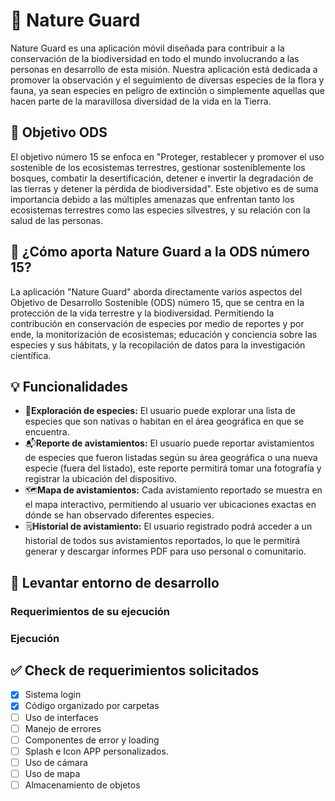 # 🌱 Nature Guard
Nature Guard es una aplicación móvil diseñada para contribuir a la conservación de la biodiversidad en todo el mundo involucrando a las personas en desarrollo de esta misión. Nuestra aplicación está dedicada a promover la observación y el seguimiento de diversas especies de la flora y fauna, ya sean especies en peligro de extinción o simplemente aquellas que hacen parte de la maravillosa diversidad de la vida en la Tierra.

## 🎯 Objetivo ODS
El objetivo número 15 se enfoca en "Proteger, restablecer y promover el uso sostenible de los ecosistemas terrestres, gestionar sosteniblemente los bosques, combatir la desertificación, detener e invertir la degradación de las tierras y detener la pérdida de biodiversidad". Este objetivo es de suma importancia debido a las múltiples amenazas que enfrentan tanto los ecosistemas terrestres como las especies silvestres, y su relación con la salud de las personas.

## 🤝 ¿Cómo aporta Nature Guard a la ODS número 15?
La aplicación "Nature Guard" aborda directamente varios aspectos del Objetivo de Desarrollo Sostenible (ODS) número 15, que se centra en la protección de la vida terrestre y la biodiversidad. Permitiendo la contribución en conservación de especies por medio de reportes y por ende, la monitorización de ecosistemas; educación y conciencia sobre las especies y sus hábitats, y la recopilación de datos para la investigación científica.

## 💡 Funcionalidades
+ 🔦**Exploración de especies:** El usuario puede explorar una lista de especies que son nativas o habitan en el área geográfica en que se encuentra.
+ 📬**Reporte de avistamientos:** El usuario puede reportar avistamientos de especies que fueron listadas según su área geográfica o una nueva especie (fuera del listado), este reporte permitirá tomar una fotografía y registrar la ubicación del dispositivo.
+ 🗺️**Mapa de avistamientos:** Cada avistamiento reportado se muestra en el mapa interactivo, permitiendo al usuario ver ubicaciones exactas en dónde se han observado diferentes especies.
+ 🗒️**Historial de avistamiento:** El usuario registrado podrá acceder a un historial de todos sus avistamientos reportados, lo que le permitirá generar y descargar informes PDF para uso personal o comunitario.

## 🚀 Levantar entorno de desarrollo
### Requerimientos de su ejecución
### Ejecución

## ✅ Check de requerimientos solicitados
- [x] Sistema login
- [x] Código organizado por carpetas
- [ ] Uso de interfaces
- [ ] Manejo de errores
- [ ] Componentes de error y loading
- [ ] Splash e Icon APP personalizados.
- [ ] Uso de cámara
- [ ] Uso de mapa
- [ ] Almacenamiento de objetos